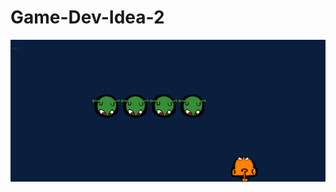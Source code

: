 # Game-Dev-Idea-2
 
 
 ![](https://raw.githubusercontent.com/Bayanavv/Game-Dev-Idea-2/master/Game-Dev-Idea-2/Assets/gameimage2.png)
